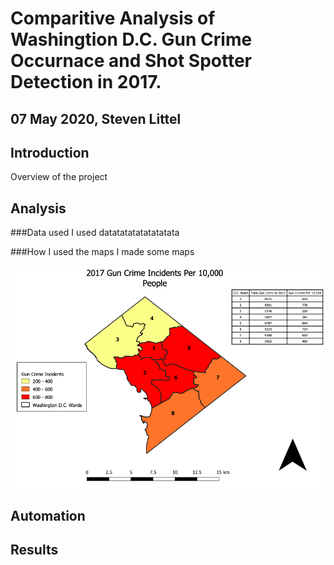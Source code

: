 # Comparitive Analysis of Washingtion D.C. Gun Crime Occurnace and Shot Spotter Detection in 2017.
## 07 May 2020, Steven Littel

## Introduction
  Overview of the project
  
## Analysis
  ###Data used
  I used datatatatatatatatata
  
  ###How I used the maps
  I made some maps
  
  ![alt text](https://github.com/SteveL5/682_Final/blob/master/Screen%20Shot%202020-05-08%20at%202.16.45%20AM.png)
  
  
## Automation

## Results
